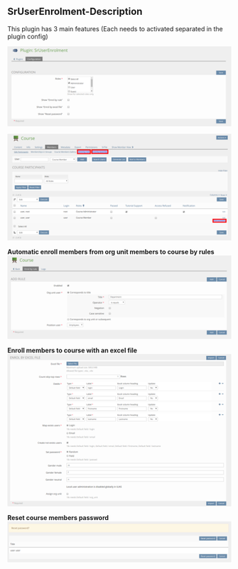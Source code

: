 ## SrUserEnrolment-Description

This plugin has 3 main features (Each needs to activated separated in the plugin config)

![Config](./images/config.png)

![Main Features](./images/main_features.png)

**Automatic enroll members from org unit members to course by rules**
![Enrol by role](./images/enrol_by_rule.png)

**Enroll members to course with an excel file**
![Enrol by excel file](./images/enrol_by_excel_file.png)

**Reset course members password**
![Reset password](./images/reset_password.png)
